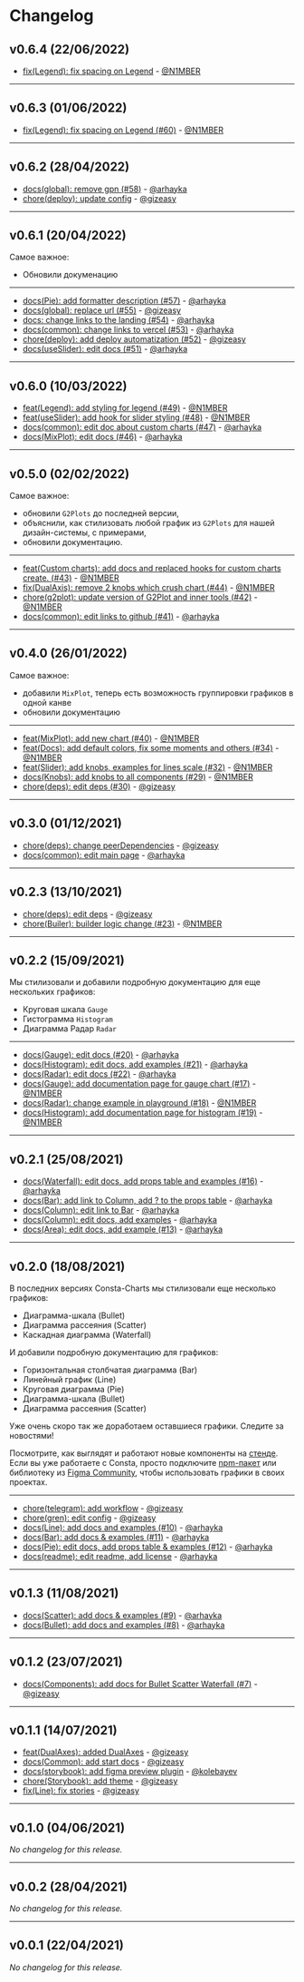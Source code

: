 # Changelog

## v0.6.4 (22/06/2022)
- [ fix(Legend): fix spacing on Legend](https://github.com/consta-design-system/charts/commit/5c27b60f6e7770f5a52ae0487ad9dae7ce487b2b) - [@N1MBER](https://github.com/N1MBER)

--------------------

## v0.6.3 (01/06/2022)
- [fix(Legend): fix spacing on Legend (#60)](https://github.com/consta-design-system/charts/commit/7132a02dc5f244ec759be11b60fabe6fadefd38e) - [@N1MBER](https://github.com/N1MBER)

--------------------

## v0.6.2 (28/04/2022)
- [docs(global): remove gpn (#58)](https://github.com/consta-design-system/charts/commit/97b799b21284eaa1725bd3430d8ccb608a1df5dc) - [@arhayka](https://github.com/arhayka)
- [chore(deploy): update config](https://github.com/consta-design-system/charts/commit/12ad4c7f5063df7765152640063c0a8f683b6db5) - [@gizeasy](https://github.com/gizeasy)

--------------------

## v0.6.1 (20/04/2022)
Самое важное:
- Обновили докуменацию

---

- [docs(Pie): add formatter description (#57)](https://github.com/consta-design-system/charts/commit/0399e9ef51a1d9c9307d141dabfab4c114312da9) - [@arhayka](https://github.com/arhayka)
- [docs(global): replace url (#55)](https://github.com/consta-design-system/charts/commit/4baa0f0b00f7940fe12e25e641363517f0224a58) - [@gizeasy](https://github.com/gizeasy)
- [docs: change links to the landing (#54)](https://github.com/consta-design-system/charts/commit/f9b52070fb49ac227ef0ab554895765cef01cf93) - [@arhayka](https://github.com/arhayka)
- [docs(common): change links to vercel (#53)](https://github.com/consta-design-system/charts/commit/5d65360ea2206218adbe3cb2aa3678c84e4c9712) - [@arhayka](https://github.com/arhayka)
- [chore(deploy): add deploy automatization (#52)](https://github.com/consta-design-system/charts/commit/c7bf11b2265285b62c5d7e3ce9cb579a0bbac13b) - [@gizeasy](https://github.com/gizeasy)
- [docs(useSlider): edit docs (#51)](https://github.com/consta-design-system/charts/commit/68fc861830387f724209178192aa5cab89d1e5d4) - [@arhayka](https://github.com/arhayka)

--------------------

## v0.6.0 (10/03/2022)
- [feat(Legend): add styling for legend (#49)](https://github.com/consta-design-system/charts/commit/8f521b1ea7c09b97cb4b53b8fa4165ed0693cd49) - [@N1MBER](https://github.com/N1MBER)
- [feat(useSlider): add hook for slider styling (#48)](https://github.com/consta-design-system/charts/commit/cf3e4c187a83e741b48b414819c74c12e80e6a91) - [@N1MBER](https://github.com/N1MBER)
- [docs(common): edit doc about custom charts (#47)](https://github.com/consta-design-system/charts/commit/10ed0fa91560bd3a4c417b1c42ba0be0d2a29788) - [@arhayka](https://github.com/arhayka)
- [docs(MixPlot): edit docs (#46)](https://github.com/consta-design-system/charts/commit/bec2eb84108a523aef436d8ed13c1f54b2d9d27f) - [@arhayka](https://github.com/arhayka)

--------------------

## v0.5.0 (02/02/2022)
Самое важное:
- обновили `G2Plots` до последней версии, 
- объяснили, как стилизовать любой график из `G2Plots` для  нашей дизайн-системы, с примерами,
- обновили документацию.

---

- [feat(Custom charts): add docs and replaced hooks for custom charts create. (#43)](https://github.com/consta-design-system/charts/commit/19789b7b8ca47dd5f4051e789ad42db37a37aa88) - [@N1MBER](https://github.com/N1MBER)
- [fix(DualAxis): remove 2 knobs which crush chart (#44)](https://github.com/consta-design-system/charts/commit/955257d087667f26433230625d42ecf6772098df) - [@N1MBER](https://github.com/N1MBER)
- [chore(g2plot): update version of G2Plot and inner tools (#42)](https://github.com/consta-design-system/charts/commit/07c56005493524fca6aeb9d79abd5711ee2f9923) - [@N1MBER](https://github.com/N1MBER)
- [docs(common): edit links to github (#41)](https://github.com/consta-design-system/charts/commit/9bcd288d21df04e9d208374619ca32c2b732be39) - [@arhayka](https://github.com/arhayka)

--------------------

## v0.4.0 (26/01/2022)
Самое важное:
- добавили `MixPlot`, теперь есть возможность группировки графиков в одной канве
- обновили документацию
---
- [feat(MixPlot): add new chart (#40)](https://github.com/consta-design-system/charts/commit/f6d33ac10083b2f51b19f0b17668ea4bad9e9c36) - [@N1MBER](https://github.com/N1MBER)
- [feat(Docs): add default colors, fix some moments and others (#34)](https://github.com/consta-design-system/charts/commit/4615c1b93453721168aaba9e374e40142ddad78f) - [@N1MBER](https://github.com/N1MBER)
- [feat(Slider): add knobs, examples for lines scale (#32)](https://github.com/consta-design-system/charts/commit/5bd32b55cbfda0d3e5ad5e37bd3956dc0cbb75cc) - [@N1MBER](https://github.com/N1MBER)
- [docs(Knobs): add knobs to all components (#29)](https://github.com/consta-design-system/charts/commit/452e7d1301384ab7e6c8b254e3fd5b1324536f3c) - [@N1MBER](https://github.com/N1MBER)
- [chore(deps): edit deps (#30)](https://github.com/consta-design-system/charts/commit/1dc081469c74f3ce14101b4a375417c982cb165b) - [@gizeasy](https://github.com/gizeasy)

--------------------

## v0.3.0 (01/12/2021)
- [chore(deps): change peerDependencies](https://github.com/gazprom-neft/consta-charts/commit/5f5015d828da4803ecba51bf7ddad7adb256ac63) - [@gizeasy](https://github.com/gizeasy)
- [docs(common): edit main page](https://github.com/gazprom-neft/consta-charts/commit/8a54c044f0813192bf2e25fcdc528d57559c3ab3) - [@arhayka](https://github.com/arhayka)

--------------------

## v0.2.3 (13/10/2021)
- [chore(deps): edit deps](https://github.com/gazprom-neft/consta-charts/commit/f98fd77e0e81095a2077891e853a6fdeb0d86d30) - [@gizeasy](https://github.com/gizeasy)
- [chore(Builer): builder logic change (#23)](https://github.com/gazprom-neft/consta-charts/commit/7aa8de5e2ea762da9240995343047dbf893d948d) - [@N1MBER](https://github.com/N1MBER)

--------------------

## v0.2.2 (15/09/2021)
Мы стилизовали и добавили подробную документацию для еще нескольких графиков:
- Круговая шкала `Gauge`
- Гистограмма `Histogram`
- Диаграмма Радар `Radar`

---

- [docs(Gauge): edit docs (#20)](https://github.com/gazprom-neft/consta-charts/commit/6dc69685911d57f8a8adb29fd4f2593f98e94769) - [@arhayka](https://github.com/arhayka)
- [docs(Histogram): edit docs, add examples (#21)](https://github.com/gazprom-neft/consta-charts/commit/53a92438c70b67fb4a558ab1a1e629ebacea4c94) - [@arhayka](https://github.com/arhayka)
- [docs(Radar): edit docs (#22)](https://github.com/gazprom-neft/consta-charts/commit/ccd7e3db110e2a16f51a47abab4dd673135e247d) - [@arhayka](https://github.com/arhayka)
- [docs(Gauge): add documentation page for gauge chart (#17)](https://github.com/gazprom-neft/consta-charts/commit/6630f0c7268e3ed95cdafadef72d71b5fbfd1492) - [@N1MBER](https://github.com/N1MBER)
- [docs(Radar): change example in playground (#18)](https://github.com/gazprom-neft/consta-charts/commit/a9d58e39fec330539a30f88bacc0949aebf139ef) - [@N1MBER](https://github.com/N1MBER)
- [docs(Histogram): add documentation page for histogram (#19)](https://github.com/gazprom-neft/consta-charts/commit/f7a3b3f58753b6e67a3daf5addb0be8f5e077afb) - [@N1MBER](https://github.com/N1MBER)

--------------------

## v0.2.1 (25/08/2021)
- [docs(Waterfall): edit docs, add props table and examples (#16)](https://github.com/gazprom-neft/consta-charts/commit/ad446f26e6db5590aab05e188f75f353017b06ad) - [@arhayka](https://github.com/arhayka)
- [docs(Bar): add link to Column, add ? to the props table](https://github.com/gazprom-neft/consta-charts/commit/46cbbfb526293650f643714f42df62334080d40c) - [@arhayka](https://github.com/arhayka)
- [docs(Column): edit link to Bar](https://github.com/gazprom-neft/consta-charts/commit/853e03361ffefd7c7442bf160bae21ee565f12b9) - [@arhayka](https://github.com/arhayka)
- [docs(Column): edit docs, add examples](https://github.com/gazprom-neft/consta-charts/commit/738763bbe0ea60618ad229d5fb2544bf3fe5d913) - [@arhayka](https://github.com/arhayka)
- [docs(Area): edit docs, add example (#13)](https://github.com/gazprom-neft/consta-charts/commit/d2fb421c46ced95c23a28867f2a2f82e07b15ed6) - [@arhayka](https://github.com/arhayka)

--------------------

## v0.2.0 (18/08/2021)
В последних версиях Consta-Charts мы стилизовали еще несколько графиков:
- Диаграмма-шкала (Bullet)
- Диаграмма рассеяния (Scatter)
- Каскадная диаграмма (Waterfall)

И добавили подробную документацию для графиков:
- Горизонтальная столбчатая диаграмма (Bar)
- Линейный график (Line)
- Круговая диаграмма (Pie)
- Диаграмма-шкала (Bullet)
- Диаграмма рассеяния (Scatter)

Уже очень скоро так же доработаем оставшиеся графики. Следите за новостями!

Посмотрите, как выглядят и работают новые компоненты на [стенде](https://consta-charts.vercel.app/?path=/story/components-bar--playground).
Если вы уже работаете с Consta, просто подключите [npm-пакет](https://github.com/gazprom-neft/consta-charts) или библиотеку из  [Figma Community](https://www.figma.com/community/file/982611119114314434), чтобы использовать графики в своих проектах.

---

- [chore(telegram): add workflow](https://github.com/gazprom-neft/consta-charts/commit/5e4ffcc3cfb26338539801436cfe970508443aa6) - [@gizeasy](https://github.com/gizeasy)
- [chore(gren): edit config](https://github.com/gazprom-neft/consta-charts/commit/e26c1aab11b3bd8748e15b7db3ba8e0c6eeb7b4e) - [@gizeasy](https://github.com/gizeasy)
- [docs(Line): add docs and examples (#10)](https://github.com/gazprom-neft/consta-charts/commit/deec77ba1c858264b8343e3233442b7ea1db6698) - [@arhayka](https://github.com/arhayka)
- [docs(Bar): add docs & examples (#11)](https://github.com/gazprom-neft/consta-charts/commit/bf0fd79db1a58c473823c0a6f4de61dee935ea48) - [@arhayka](https://github.com/arhayka)
- [docs(Pie): edit docs, add props table & examples (#12)](https://github.com/gazprom-neft/consta-charts/commit/54ceef8d39c8ea731b8361938cfed3e44632b5b3) - [@arhayka](https://github.com/arhayka)
- [docs(readme): edit readme, add license](https://github.com/gazprom-neft/consta-charts/commit/7ade6a64bcdb04a60138d27e740d4bddbfae571e) - [@arhayka](https://github.com/arhayka)

--------------------

## v0.1.3 (11/08/2021)
- [docs(Scatter): add docs & examples (#9)](https://github.com/gazprom-neft/consta-charts/commit/8e5210f62b709930dc3d77319eaa08d19d0f73aa) - [@arhayka](https://github.com/arhayka)
- [docs(Bullet): add docs and examples (#8)](https://github.com/gazprom-neft/consta-charts/commit/92664d5414fba1fdc1cf2cae7fdeaf03ff048ff9) - [@arhayka](https://github.com/arhayka)

--------------------

## v0.1.2 (23/07/2021)
- [docs(Components): add docs for Bullet Scatter Waterfall (#7)](https://github.com/gazprom-neft/consta-charts/commit/abf4a21c5ea43153c28369a400614c2a299072e7) - [@gizeasy](https://github.com/gizeasy)

--------------------

## v0.1.1 (14/07/2021)
- [feat(DualAxes): added DualAxes](https://github.com/gazprom-neft/consta-charts/commit/30e60497ff6e02bd24f100eef2f575957414c30e) - [@gizeasy](https://github.com/gizeasy)
- [docs(Common): add start docs](https://github.com/gazprom-neft/consta-charts/commit/880975f014edaf1eb172da267a19c996c222cde0) - [@gizeasy](https://github.com/gizeasy)
- [docs(storybook): add figma preview plugin](https://github.com/gazprom-neft/consta-charts/commit/8e00ef8ab7441aaf5ccc7512cc1954d5bcabe176) - [@kolebayev](https://github.com/kolebayev)
- [chore(Storybook): add theme](https://github.com/gazprom-neft/consta-charts/commit/09860fb823f85617584d411fb752595de3bb63bd) - [@gizeasy](https://github.com/gizeasy)
- [fix(Line): fix stories](https://github.com/gazprom-neft/consta-charts/commit/a23d8b406f5001a1dbd972c85d1683779d134bf6) - [@gizeasy](https://github.com/gizeasy)

--------------------

## v0.1.0 (04/06/2021)
*No changelog for this release.*

--------------------

## v0.0.2 (28/04/2021)
*No changelog for this release.*

--------------------

## v0.0.1 (22/04/2021)
*No changelog for this release.*
